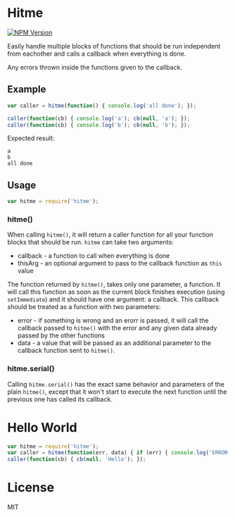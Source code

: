 # Hitme

[![NPM Version](https://img.shields.io/npm/v/hitme.svg?maxAge=2592000)](https://www.npmjs.com/package/hitme)

Easily handle multiple blocks of functions that should be run independent from eachother and calls a callback when everything is done.

Any errors thrown inside the functions given to the callback.

## Example

```javascript
var caller = hitme(function() { console.log('all done'); });

caller(function(cb) { console.log('a'); cb(null, 'a'); });
caller(function(cb) { console.log('b'); cb(null, 'b'); });
```

Expected result:
```
a
b
all done
```

## Usage

```javascript
var hitme = require('hitme');
```

### hitme()

When calling `hitme()`, it will return a caller function for all your function blocks that should be run. `hitme` can take two arguments:

* callback - a function to call when everything is done
* thisArg - an optional argument to pass to the callback function as `this` value

The function returned by `hitme()`, takes only one parameter, a function. It will call this function as soon as the current block finishes execution (using `setImmediate`) and it should have one argument: a callback. This callback should be treated as a function with two parameters:

* error - if something is wrong and an erorr is passed, it will call the callback passed to `hitme()` with the error and any given data already passed by the other functions
* data - a value that will be passed as an additional parameter to the callback function sent to `hitme()`.

### hitme.serial()

Calling `hitme.serial()` has the exact same behavior and parameters of the plain `hitme()`, except that it won't start to execute the next function until the previous one has called its callback.


# Hello World

```javascript
var hitme = require('hitme');
var caller = hitme(function(err, data) { if (err) { console.log('ERROR'); console.log(err); return; } console.log(data + ' World'); });
caller(function(cb) { cb(null, 'Hello'); });
```

# License

MIT
